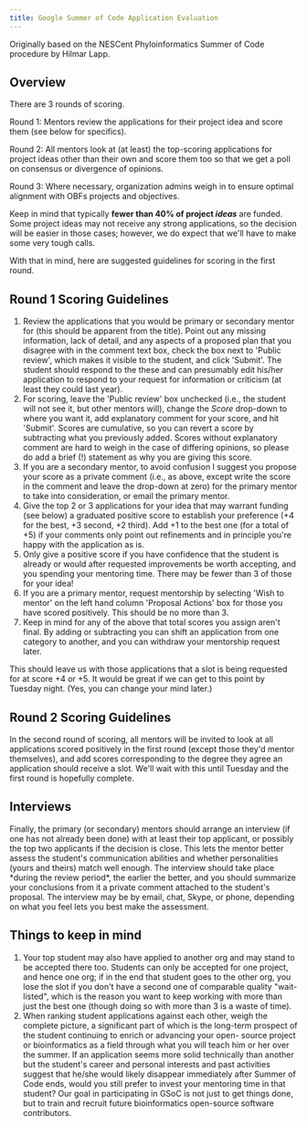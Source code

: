 ```yaml
---
title: Google Summer of Code Application Evaluation
---
```


Originally based on the NESCent Phyloinformatics Summer of Code
procedure by Hilmar Lapp.

Overview
--------

There are 3 rounds of scoring.

Round 1: Mentors review the applications for their project idea and score them (see below for specifics).  

<!-- -->

Round 2: All mentors look at (at least) the top-scoring applications for project ideas other than their own and score them too so that we get a poll on consensus or divergence of opinions.  

<!-- -->

Round 3: Where necessary, organization admins weigh in to ensure optimal alignment with OBFs projects and objectives.  

Keep in mind that typically **fewer than 40% of project *ideas*** are
funded. Some project ideas may not receive any strong applications, so
the decision will be easier in those cases; however, we do expect that
we'll have to make some very tough calls.

With that in mind, here are suggested guidelines for scoring in the
first round.

Round 1 Scoring Guidelines
--------------------------

1.  Review the applications that you would be primary or secondary
    mentor for (this should be apparent from the title). Point out any
    missing information, lack of detail, and any aspects of a proposed
    plan that you disagree with in the comment text box, check the box
    next to 'Public review', which makes it visible to the student, and
    click 'Submit'. The student should respond to the these and can
    presumably edit his/her application to respond to your request for
    information or criticism (at least they could last year).
2.  For scoring, leave the 'Public review' box unchecked (i.e., the
    student will not see it, but other mentors will), change the *Score*
    drop-down to where you want it, add explanatory comment for your
    score, and hit 'Submit'. Scores are cumulative, so you can revert a
    score by subtracting what you previously added. Scores without
    explanatory comment are hard to weigh in the case of differing
    opinions, so please do add a brief (!) statement as why you are
    giving this score.
3.  If you are a secondary mentor, to avoid confusion I suggest you
    propose your score as a private comment (i.e., as above, except
    write the score in the comment and leave the drop-down at zero) for
    the primary mentor to take into consideration, or email the
    primary mentor.
4.  Give the top 2 or 3 applications for your idea that may warrant
    funding (see below) a graduated positive score to establish your
    preference (+4 for the best, +3 second, +2 third). Add +1 to the
    best one (for a total of +5) if your comments only point out
    refinements and in principle you're happy with the application
    as is.
5.  Only give a positive score if you have confidence that the student
    is already or would after requested improvements be worth accepting,
    and you spending your mentoring time. There may be fewer than 3 of
    those for your idea!
6.  If you are a primary mentor, request mentorship by selecting 'Wish
    to mentor' on the left hand column 'Proposal Actions' box for those
    you have scored positively. This should be no more than 3.
7.  Keep in mind for any of the above that total scores you assign
    aren't final. By adding or subtracting you can shift an application
    from one category to another, and you can withdraw your mentorship
    request later.

This should leave us with those applications that a slot is being
requested for at score +4 or +5. It would be great if we can get to this
point by Tuesday night. (Yes, you can change your mind later.)

Round 2 Scoring Guidelines
--------------------------

In the second round of scoring, all mentors will be invited to look at
all applications scored positively in the first round (except those
they'd mentor themselves), and add scores corresponding to the degree
they agree an application should receive a slot. We'll wait with this
until Tuesday and the first round is hopefully complete.

Interviews
----------

Finally, the primary (or secondary) mentors should arrange an interview
(if one has not already been done) with at least their top applicant, or
possibly the top two applicants if the decision is close. This lets the
mentor better assess the student's communication abilities and whether
personalities (yours and theirs) match well enough. The interview should
take place \*during the review period\*, the earlier the better, and you
should summarize your conclusions from it a private comment attached to
the student's proposal. The interview may be by email, chat, Skype, or
phone, depending on what you feel lets you best make the assessment.

Things to keep in mind
----------------------

1.  Your top student may also have applied to another org and may stand
    to be accepted there too. Students can only be accepted for one
    project, and hence one org; if in the end that student goes to the
    other org, you lose the slot if you don't have a second one of
    comparable quality "wait-listed", which is the reason you want to
    keep working with more than just the best one (though doing so with
    more than 3 is a waste of time).
2.  When ranking student applications against each other, weigh the
    complete picture, a significant part of which is the long-term
    prospect of the student continuing to enrich or advancing your open-
    source project or bioinformatics as a field through what you will
    teach him or her over the summer. If an application seems more solid
    technically than another but the student's career and personal
    interests and past activities suggest that he/she would likely
    disappear immediately after Summer of Code ends, would you still
    prefer to invest your mentoring time in that student? Our goal in
    participating in GSoC is not just to get things done, but to train
    and recruit future bioinformatics open-source software contributors.

